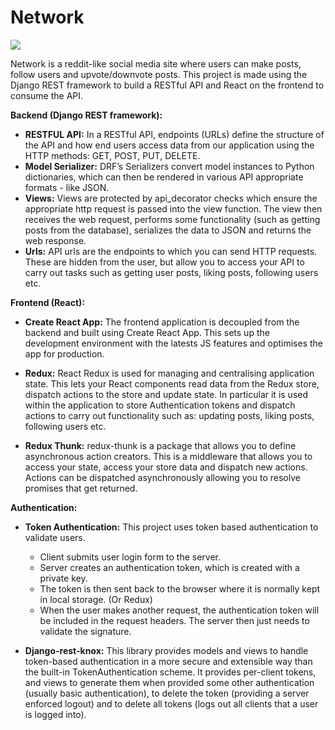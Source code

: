 # Network


[![](network.gif)](https://www.youtube.com/watch?v=FMiidDY_lcs&ab_channel=TomasNewton)

Network is a reddit-like social media site where users can make posts, follow users and upvote/downvote posts. This project is made using the Django REST framework to build a RESTful API and React on the frontend to consume the API. 

**Backend (Django REST framework):**
- **RESTFUL API:** In a RESTful API, endpoints (URLs) define the structure of the API and how end users access data from our application using the HTTP methods: GET, POST, PUT, DELETE. 
- **Model Serializer:** DRF’s Serializers convert model instances to Python dictionaries, which can then be rendered in various API appropriate formats - like JSON. 
- **Views:** Views are protected by api_decorator checks which ensure the appropriate http request is passed into the view function. The view then receives the web request, performs some functionality (such as getting posts from the database), serializes the data to JSON and returns the web response. 
- **Urls:** API urls are the endpoints to which you can send HTTP requests. These are hidden from the user, but allow you to access your API to carry out tasks such as getting user posts, liking posts, following users etc. 

**Frontend (React):** 
- **Create React App:** The frontend application is decoupled from the backend and built using Create React App. This sets up the development environment with the latests JS features and optimises the app for production. 

- **Redux:** React Redux is used for managing and centralising application state. This lets your React components read data from the Redux store, dispatch actions to the store and update state. In particular it is used within the application to store Authentication tokens and dispatch actions to carry out functionality such as: updating posts, liking posts, following users etc.

- **Redux Thunk:** redux-thunk is a package that allows you to define asynchronous action creators. This is a middleware that allows you to access your state, access your store data and dispatch new actions. Actions can be dispatched asynchronously allowing you to resolve promises that get returned. 

**Authentication:** 
- **Token Authentication:** This project uses token based authentication to validate users. 

  - Client submits user login form to the server. 
  - Server creates an authentication token, which is created with a private key. 
  - The token is then sent back to the browser where it is normally kept in local storage. (Or Redux)
  - When the user makes another request, the authentication token will be included in the request headers. The server then just needs to validate the signature. 

- **Django-rest-knox:** This library provides models and views to handle token-based authentication in a more secure and extensible way than the built-in TokenAuthentication scheme. It provides per-client tokens, and views to generate them when provided some other authentication (usually basic authentication), to delete the token (providing a server enforced logout) and to delete all tokens (logs out all clients that a user is logged into).

